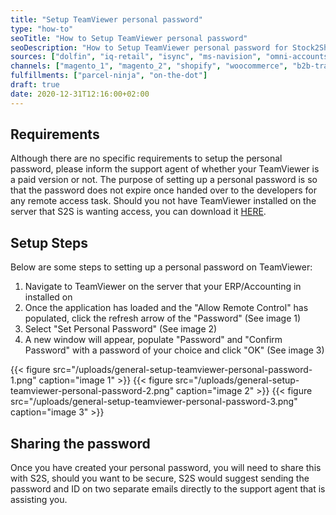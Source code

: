 ```yaml
---
title: "Setup TeamViewer personal password"
type: "how-to"
seoTitle: "How to Setup TeamViewer personal password"
seoDescription: "How to Setup TeamViewer personal password for Stock2Shop to install our application."
sources: ["dolfin", "iq-retail", "isync", "ms-navision", "omni-accounts", "pastel-partner", "sage-50cloud-pastel-xpress", "sage-200-evolution", "sage-300cloud", "sage-business-cloud-financials", "sage-evolution", "sage-one", "sage-pastel-evolution", "sap", "syspro" ]
channels: ["magento_1", "magento_2", "shopify", "woocommerce", "b2b-trade-store", "takealot"]
fulfillments: ["parcel-ninja", "on-the-dot"]
draft: true
date: 2020-12-31T12:16:00+02:00
---
```


## Requirements

Although there are no specific requirements to setup the personal password, please inform the support agent of whether your TeamViewer is a paid version or not.
The purpose of setting up a personal password is so that the password does not expire once handed over to the developers for any remote access task.
Should you not have TeamViewer installed on the server that S2S is wanting access, you can download it [HERE](https://www.teamviewer.com/en/download/windows/).

## Setup Steps

Below are some steps to setting up a personal password on TeamViewer:

1. Navigate to TeamViewer on the server that your ERP/Accounting in installed on
2. Once the application has loaded and the "Allow Remote Control" has populated, click the refresh arrow of the "Password" (See image 1)
3. Select "Set Personal Password" (See image 2)
4. A new window will appear, populate "Password" and "Confirm Password" with a password of your choice and click "OK" (See image 3)

{{< figure src="/uploads/general-setup-teamviewer-personal-password-1.png" caption="image 1" >}}
{{< figure src="/uploads/general-setup-teamviewer-personal-password-2.png" caption="image 2" >}}
{{< figure src="/uploads/general-setup-teamviewer-personal-password-3.png" caption="image 3" >}}

## Sharing the password

Once you have created your personal password, you will need to share this with S2S, should you want to be secure, S2S would suggest sending the password and ID on two separate emails directly to the support agent that is assisting you.